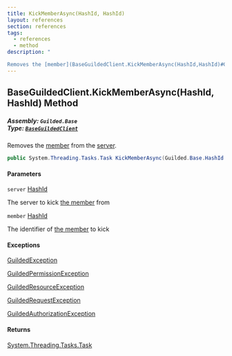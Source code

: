 ```yaml
---
title: KickMemberAsync(HashId, HashId)
layout: references
section: references
tags:
  - references
  - method
description: "

Removes the [member](BaseGuildedClient.KickMemberAsync(HashId,HashId)#Guilded.Base.BaseGuildedClient.KickMemberAsync(Guilded.Base.HashId,Guilded.Base.HashId).member 'Guilded.Base.BaseGuildedClient.KickMemberAsync(Guilded.Base.HashId, Guilded.Base.HashId).member') from the [server](BaseGuildedClient.KickMemberAsync(HashId,HashId)#Guilded.Base.BaseGuildedClient.KickMemberAsync(Guilded.Base.HashId,Guilded.Base.HashId).server 'Guilded.Base.BaseGuildedClient.KickMemberAsync(Guilded.Base.HashId, Guilded.Base.HashId).server')."
---
```


## BaseGuildedClient.KickMemberAsync(HashId, HashId) Method
##### **Assembly:** `Guilded.Base`<br/>**Type:** [`BaseGuildedClient`](BaseGuildedClient 'Guilded.Base.BaseGuildedClient')

Removes the [member](BaseGuildedClient.KickMemberAsync(HashId,HashId)#Guilded.Base.BaseGuildedClient.KickMemberAsync(Guilded.Base.HashId,Guilded.Base.HashId).member 'Guilded.Base.BaseGuildedClient.KickMemberAsync(Guilded.Base.HashId, Guilded.Base.HashId).member') from the [server](BaseGuildedClient.KickMemberAsync(HashId,HashId)#Guilded.Base.BaseGuildedClient.KickMemberAsync(Guilded.Base.HashId,Guilded.Base.HashId).server 'Guilded.Base.BaseGuildedClient.KickMemberAsync(Guilded.Base.HashId, Guilded.Base.HashId).server').

```csharp
public System.Threading.Tasks.Task KickMemberAsync(Guilded.Base.HashId server, Guilded.Base.HashId member);
```
#### Parameters

<a name='Guilded.Base.BaseGuildedClient.KickMemberAsync(Guilded.Base.HashId,Guilded.Base.HashId).server'></a>

`server` [HashId](HashId 'Guilded.Base.HashId')

The server to kick [the member](Member 'Guilded.Base.Servers.Member') from

<a name='Guilded.Base.BaseGuildedClient.KickMemberAsync(Guilded.Base.HashId,Guilded.Base.HashId).member'></a>

`member` [HashId](HashId 'Guilded.Base.HashId')

The identifier of [the member](Member 'Guilded.Base.Servers.Member') to kick

#### Exceptions

[GuildedException](GuildedException 'Guilded.Base.GuildedException')

[GuildedPermissionException](GuildedPermissionException 'Guilded.Base.GuildedPermissionException')

[GuildedResourceException](GuildedResourceException 'Guilded.Base.GuildedResourceException')

[GuildedRequestException](GuildedRequestException 'Guilded.Base.GuildedRequestException')

[GuildedAuthorizationException](GuildedAuthorizationException 'Guilded.Base.GuildedAuthorizationException')

#### Returns
[System.Threading.Tasks.Task](https://docs.microsoft.com/en-us/dotnet/api/System.Threading.Tasks.Task 'System.Threading.Tasks.Task')